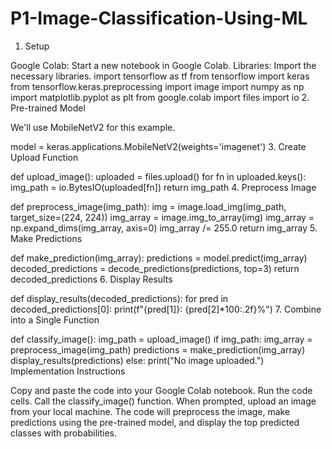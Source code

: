 # P1-Image-Classification-Using-ML
1. Setup

Google Colab: Start a new notebook in Google Colab.
Libraries: Import the necessary libraries.
import tensorflow as tf
from tensorflow import keras
from tensorflow.keras.preprocessing import image
import numpy as np
import matplotlib.pyplot as plt
from google.colab import files
import io
2. Pre-trained Model

We'll use MobileNetV2 for this example.

model = keras.applications.MobileNetV2(weights='imagenet')
3. Create Upload Function

def upload_image():
  uploaded = files.upload()
  for fn in uploaded.keys():
    img_path = io.BytesIO(uploaded[fn])
    return img_path
4. Preprocess Image

def preprocess_image(img_path):
  img = image.load_img(img_path, target_size=(224, 224))
  img_array = image.img_to_array(img)
  img_array = np.expand_dims(img_array, axis=0)
  img_array /= 255.0
  return img_array
5. Make Predictions

def make_prediction(img_array):
  predictions = model.predict(img_array)
  decoded_predictions = decode_predictions(predictions, top=3)
  return decoded_predictions
6. Display Results

def display_results(decoded_predictions):
  for pred in decoded_predictions[0]:
    print(f"{pred[1]}: {pred[2]*100:.2f}%")
7. Combine into a Single Function

def classify_image():
  img_path = upload_image()
  if img_path:
    img_array = preprocess_image(img_path)
    predictions = make_prediction(img_array)
    display_results(predictions)
  else:
    print("No image uploaded.")
Implementation Instructions

Copy and paste the code into your Google Colab notebook.
Run the code cells.
Call the classify_image() function.
When prompted, upload an image from your local machine.
The code will preprocess the image, make predictions using the pre-trained model, and display the top predicted classes with probabilities.
